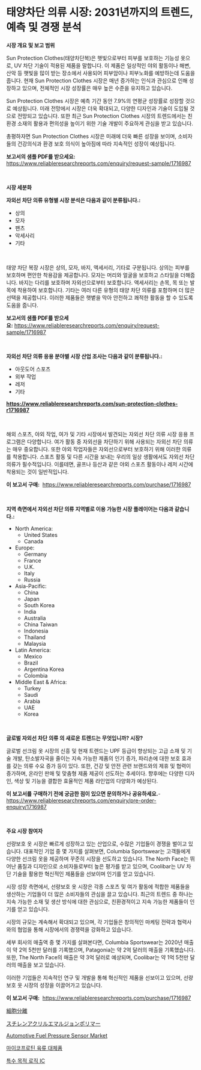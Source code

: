 <p><h1>태양차단 의류 시장: 2031년까지의 트렌드, 예측 및 경쟁 분석</h1></p><p><strong>시장 개요 및 보고 범위</strong></p>
<p><p>Sun Protection Clothes(태양차단복)은 햇빛으로부터 피부를 보호하는 기능성 옷으로, UV 차단 기술이 적용된 제품을 말합니다. 이 제품은 일상적인 야외 활동이나 해변, 산악 등 햇빛을 많이 받는 장소에서 사용되어 피부암이나 피부노화를 예방하는데 도움을 줍니다. 현재 Sun Protection Clothes 시장은 매년 증가하는 인식과 관심으로 인해 성장하고 있으며, 전체적인 시장 성장률은 매우 높은 수준을 유지하고 있습니다.</p><p>Sun Protection Clothes 시장은 예측 기간 동안 7.9%의 연평균 성장률로 성장할 것으로 예상됩니다. 미래 전망에서 시장은 더욱 확대되고, 다양한 디자인과 기술이 도입될 것으로 전망되고 있습니다. 또한 최근 Sun Protection Clothes 시장의 트렌드에서는 친환경 소재의 활용과 편의성을 높이기 위한 기술 개발이 주요하게 관심을 받고 있습니다.</p><p>총평하자면 Sun Protection Clothes 시장은 미래에 더욱 빠른 성장을 보이며, 소비자들의 건강의식과 환경 보호 의식이 높아짐에 따라 지속적인 성장이 예상됩니다.</p></p>
<p><strong>보고서의 샘플 PDF를 받으세요:</strong> <a href="https://www.reliableresearchreports.com/enquiry/request-sample/1716987">https://www.reliableresearchreports.com/enquiry/request-sample/1716987</a></p>
<p>&nbsp;</p>
<p><strong>시장 세분화</strong></p>
<p><strong>자외선 차단 의류 유형별 시장 분석은 다음과 같이 분류됩니다.:</strong></p>
<p><ul><li>상의</li><li>모자</li><li>팬츠</li><li>악세사리</li><li>기타</li></ul></p>
<p>&nbsp;</p>
<p><p>태양 차단 복장 시장은 상의, 모자, 바지, 액세서리, 기타로 구분됩니다. 상의는 피부를 보호하며 편안한 착용감을 제공합니다. 모자는 머리와 얼굴을 보호하고 스타일을 더해줍니다. 바지는 다리를 보호하며 자외선으로부터 보호합니다. 액세서리는 손목, 목 또는 발목에 착용하여 보호합니다. 기타는 여러 다른 유형의 태양 차단 의류를 포함하며 더 많은 선택을 제공합니다. 이러한 제품들은 햇볕을 막아 안전하고 쾌적한 활동을 할 수 있도록 도움을 줍니다.</p></p>
<p><strong>보고서의 샘플 PDF를 받으세요:</strong>&nbsp;<a href="https://www.reliableresearchreports.com/enquiry/request-sample/1716987">https://www.reliableresearchreports.com/enquiry/request-sample/1716987</a></p>
<p>&nbsp;</p>
<p><strong> 자외선 차단 의류 응용 분야별 시장 산업 조사는 다음과 같이 분류됩니다.:</strong></p>
<p><ul><li>아웃도어 스포츠</li><li>외부 작업</li><li>레저</li><li>기타</li></ul></p>
<p><strong><a href="https://www.reliableresearchreports.com/sun-protection-clothes-r1716987">https://www.reliableresearchreports.com/sun-protection-clothes-r1716987</a></strong></p>
<p>&nbsp;</p>
<p><p>해외 스포츠, 야외 작업, 여가 및 기타 시장에서 발견되는 자외선 차단 의류 시장 응용 프로그램은 다양합니다. 여가 활동 중 자외선을 차단하기 위해 사용되는 자외선 차단 의류는 매우 중요합니다. 또한 야외 작업자들은 자외선으로부터 보호하기 위해 이러한 의류를 착용합니다. 스포츠 활동 및 다른 시간을 보내는 우리의 일상 생활에서도 자외선 차단 의류가 필수적입니다. 이를테면, 골프나 등산과 같은 야외 스포츠 활동이나 레저 시간에 착용되는 것이 일반적입니다.</p></p>
<p><strong>이 보고서 구매:</strong>&nbsp; <a href="https://www.reliableresearchreports.com/purchase/1716987">https://www.reliableresearchreports.com/purchase/1716987</a></p>
<p>&nbsp;</p>
<p><strong>지역 측면에서 자외선 차단 의류 지역별로 이용 가능한 시장 플레이어는 다음과 같습니다.:</strong></p>
<p><ul>
    <li>
        North America:
        <ul>
            <li>United States</li>
            <li>Canada</li>
        </ul>
    </li>
    <li>
        Europe:
        <ul>
            <li>Germany</li>
            <li>France</li>
            <li>U.K.</li>
            <li>Italy</li>
            <li>Russia</li>
        </ul>
    </li>
    <li>
        Asia-Pacific:
        <ul>
            <li>China</li>
            <li>Japan</li>
            <li>South Korea</li>
            <li>India</li>
            <li>Australia</li>
            <li>China Taiwan</li>
            <li>Indonesia</li>
            <li>Thailand</li>
            <li>Malaysia</li>
        </ul>
    </li>
    <li>
        Latin America:
        <ul>
            <li>Mexico</li>
            <li>Brazil</li>
            <li>Argentina Korea</li>
            <li>Colombia</li>
        </ul>
    </li>
    <li>
        Middle East & Africa:
        <ul>
            <li>Turkey</li>
            <li>Saudi</li>
            <li>Arabia</li>
            <li>UAE</li>
            <li>Korea</li>
        </ul>
    </li>
    </ul></p>
<p>&nbsp;</p>
<p><strong>글로벌 자외선 차단 의류 의 새로운 트렌드는 무엇입니까? 시장?</strong></p>
<p><p>글로벌 선크림 옷 시장의 신흥 및 현재 트렌드는 UPF 등급이 향상되는 고급 소재 및 기술 개발, 탄소발자국을 줄이는 지속 가능한 제품의 인기 증가, 파리손에 대한 보호 효과를 갖는 의류 수요 증가 등이 있다. 또한, 건강 및 안전 관련 브랜드와의 제휴 및 협력이 증가하며, 온라인 판매 및 맞춤형 제품 제공이 선도하는 추세이다. 향후에는 다양한 디자인, 색상 및 기능을 결합한 효율적인 제품 라인업의 다양화가 예상된다.</p></p>
<p><strong>이 보고서를 구매하기 전에 궁금한 점이 있으면 문의하거나 공유하세요.</strong>- <a href="https://www.reliableresearchreports.com/enquiry/pre-order-enquiry/1716987">https://www.reliableresearchreports.com/enquiry/pre-order-enquiry/1716987</a></p>
<p>&nbsp;</p>
<p><strong>주요 시장 참여자</strong></p>
<p><p>선량보호 옷 시장은 빠르게 성장하고 있는 산업으로, 수많은 기업들이 경쟁을 벌이고 있습니다. 대표적인 기업 중 몇 가지를 살펴보면, Columbia Sportswear는 고객들에게 다양한 선크림 옷을 제공하며 꾸준히 시장을 선도하고 있습니다. The North Face는 뛰어난 품질과 디자인으로 소비자들로부터 높은 평가를 받고 있으며, Coolibar는 UV 차단 기술을 활용한 혁신적인 제품들을 선보이며 인기를 얻고 있습니다.</p><p>시장 성장 측면에서, 선량보호 옷 시장은 각종 스포츠 및 여가 활동에 적합한 제품들을 생산하는 기업들이 더 많은 소비자들의 관심을 끌고 있습니다. 최근의 트렌드 중 하나는 지속 가능한 소재 및 생산 방식에 대한 관심으로, 친환경적이고 지속 가능한 제품들이 인기를 얻고 있습니다.</p><p>시장의 규모는 계속해서 확대되고 있으며, 각 기업들은 창의적인 마케팅 전략과 협력사와의 협업을 통해 시장에서의 경쟁력을 강화하고 있습니다.</p><p>세부 회사의 매출액 중 몇 가지를 살펴본다면, Columbia Sportswear는 2020년 매출이 약 2억 5천만 달러를 기록했으며, Patagonia는 약 2억 달러의 매출을 기록했습니다. 또한, The North Face의 매출은 약 3억 달러로 예상되며, Coolibar는 약 1억 5천만 달러의 매출을 보고 있습니다. </p><p>이러한 기업들은 지속적인 연구 및 개발을 통해 혁신적인 제품을 선보이고 있으며, 선량보호 옷 시장의 성장을 이끌어가고 있습니다.</p></p>
<p><strong>이 보고서 구매:</strong>&nbsp;&nbsp;<a href="https://www.reliableresearchreports.com/purchase/1716987">https://www.reliableresearchreports.com/purchase/1716987</a></p>
<p><p><a href="https://medium.com/@bonniehoppe1/%E7%B4%B0%E8%83%9E%E5%88%86%E9%9B%A2%E5%B8%82%E5%A0%B4%E3%81%AE%E6%B4%9E%E5%AF%9F-%E5%B8%82%E5%A0%B4%E5%8B%95%E5%90%91-%E6%88%90%E9%95%B7-%E4%BA%88%E6%B8%AC-2024%E5%B9%B4%E3%81%8B%E3%82%892031%E5%B9%B4%E3%81%BE%E3%81%A7-99cc3ae57b95">細胞分離</a></p><p><a href="https://medium.com/@alfredodance/%E3%82%B9%E3%83%81%E3%83%AC%E3%83%B3%E3%82%A2%E3%82%AF%E3%83%AA%E3%83%AB%E4%B9%B3%E5%8C%96%E4%BD%93%E3%83%9D%E3%83%AA%E3%83%9E%E3%83%BC%E5%B8%82%E5%A0%B4%E3%81%AE%E5%B1%95%E6%9C%9B-%E6%A5%AD%E7%95%8C%E6%A6%82%E8%A6%81%E3%81%A8%E4%BA%88%E6%B8%AC-2024%E5%B9%B4%E3%81%8B%E3%82%892031%E5%B9%B4%E3%81%BE%E3%81%A7-1fe4da6fb7fd">スチレンアクリルエマルジョンポリマー</a></p><p><a href="https://view.publitas.com/reportprime-1/automotive-fuel-pressure-sensor-market-exploring-market-share-market-trends-and-future-growth/">Automotive Fuel Pressure Sensor Market</a></p><p><a href="https://medium.com/@dessierohan2023/%EB%A7%88%EC%9D%B4%EC%BD%94%ED%94%84%EB%A1%9C%ED%8B%B4-%EC%9C%A1%EB%A5%98-%EB%8C%80%EC%B2%B4-%EC%8B%9C%EC%9E%A5-%EB%B6%84%EC%84%9D-%EA%B8%80%EB%A1%9C%EB%B2%8C-%EC%82%B0%EC%97%85-%EC%A0%84%EB%A7%9D-%EB%B0%8F-%EC%98%88%EC%B8%A1-2024%EB%85%84%EB%B6%80%ED%84%B0-2031%EB%85%84-2fd84974048d">마이코프로틴 육류 대체품</a></p><p><a href="https://medium.com/@beaublock13/%ED%8A%B9%EC%88%98-%EB%AA%A9%EC%A0%81-%EB%A1%9C%EC%A7%81-ic-%EC%8B%9C%EC%9E%A5-%EB%B6%84%EC%84%9D-%EA%B8%80%EB%A1%9C%EB%B2%8C-%EC%82%B0%EC%97%85-%EC%A0%84%EB%A7%9D-%EB%B0%8F-%EC%98%88%EC%B8%A1-2024%EB%85%84%EB%B6%80%ED%84%B0-2031%EB%85%84-1ddeb08dc5ae">특수 목적 로직 IC</a></p></p>